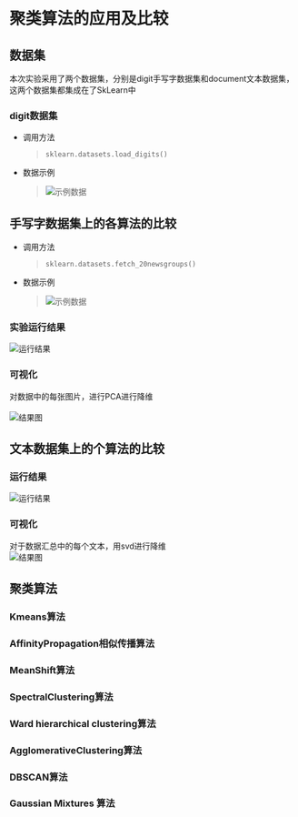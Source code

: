# 聚类算法的应用及比较
## 数据集
本次实验采用了两个数据集，分别是digit手写字数据集和document文本数据集，这两个数据集都集成在了SkLearn中
### digit数据集
* 调用方法
  > `sklearn.datasets.load_digits()`
* 数据示例
  > ![示例数据](pic/digit_sample.jpg)
## 手写字数据集上的各算法的比较
* 调用方法
  >`sklearn.datasets.fetch_20newsgroups()`
* 数据示例
  > ![示例数据](pic/doc_sample.jpg)
### 实验运行结果
![运行结果](pic/result_digit.png)
### 可视化
对数据中的每张图片，进行PCA进行降维<br>                  
![结果图](pic/digit.jpg)
## 文本数据集上的个算法的比较
### 运行结果
![运行结果](pic/result_doc.png)
### 可视化
对于数据汇总中的每个文本，用svd进行降维<br>
![结果图](pic/document.jpg)
## 聚类算法
### Kmeans算法
### AffinityPropagation相似传播算法
### MeanShift算法
### SpectralClustering算法
### Ward hierarchical clustering算法
### AgglomerativeClustering算法
### DBSCAN算法
### Gaussian Mixtures 算法

